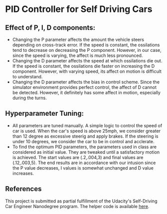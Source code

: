 # PID Controller for Self Driving Cars

## Effect of P, I, D components:
- Changing the P parameter affects the amount the vehicle steers depending on cross-track error. If the speed is constant, the ossilations tend to decrease on decreasing the P component. However, in our case, since the speed is varying, the affect is much less pronounced.
- Changing the D parameter affects the speed at which ossilations die out. If the speed is constant, the ossilations die faster on increasing the D component. However, with varying speed, its affect on motion is difficult to understand.
- Changing the D parameter affects the bias in control scheme. Since the simulator environment provides perfect control, the affect of D cannot be detected. However, it definitely has some affect in motion, especially during the turns.

## Hyperparameter Tuning:
- All parameters are tuned manually. A simple logic to control the speed of car is used. When the car's speed is above 25mph, we consider greater than 12 degree as excessive steerig and apply brakes. If the steering is under 10 degrees, we consider the car to be in control and acclerate.
- To find the optimum PID parameters, the parameters used in class are considered as initial value. They are tweaked until a satisfactory motion is achieved. The start values are (.2,.004,3) and final values are (.12,.003,5). The end results are in accordance with our intusion since the P value decreases, I values is somewhat unchanged and D value increases. 

## References
This project is submitted as partial fulfillment of the Udacity's Self-Driving Car Engineer Nanodegree program. The helper code is available [here](https://github.com/udacity/CarND-PID-Control-Project).